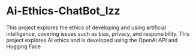 # Ai-Ethics-ChatBot_Izz
This project explores the ethics of developing and using artificial intelligence, covering issues such as bias, privacy, and responsibility.
This project explores AI ethics and is developed using the OpenAI API and Hugging Face
